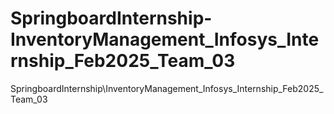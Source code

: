 # SpringboardInternship-InventoryManagement_Infosys_Internship_Feb2025_Team_03
SpringboardInternship\InventoryManagement_Infosys_Internship_Feb2025_Team_03
